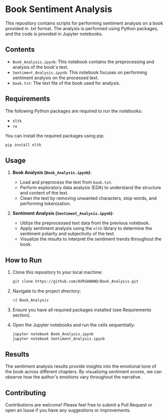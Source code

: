 # Book Sentiment Analysis

This repository contains scripts for performing sentiment analysis on a book provided in .txt format. The analysis is performed using Python packages, and the code is provided in Jupyter notebooks.

## Contents

- `Book_Analysis.ipynb`: This notebook contains the preprocessing and analysis of the book's text.
- `Sentiment_Analysis.ipynb`: This notebook focuses on performing sentiment analysis on the processed text.
- `book.txt`: The text file of the book used for analysis.

## Requirements

The following Python packages are required to run the notebooks:

- `nltk` 
- `re`

You can install the required packages using pip:

```bash
pip install nltk
```

## Usage

1. **Book Analysis (`Book_Analysis.ipynb`)**:
    - Load and preprocess the text from `book.txt`.
    - Perform exploratory data analysis (EDA) to understand the structure and content of the text.
    - Clean the text by removing unwanted characters, stop words, and performing tokenization.

2. **Sentiment Analysis (`Sentiment_Analysis.ipynb`)**:
    - Utilize the preprocessed text data from the previous notebook.
    - Apply sentiment analysis using the `nltk` library to determine the sentiment polarity and subjectivity of the text.
    - Visualize the results to interpret the sentiment trends throughout the book.

## How to Run

1. Clone this repository to your local machine:
    ```bash
    git clone https://github.com/AVRSANAND/Book_Analysis.git
    ```

2. Navigate to the project directory:
    ```bash
    cd Book_Analysis
    ```

3. Ensure you have all required packages installed (see Requirements section).

4. Open the Jupyter notebooks and run the cells sequentially:
    ```bash
    jupyter notebook Book_Analysis.ipynb
    jupyter notebook Sentiment_Analysis.ipynb
    ```

## Results

The sentiment analysis results provide insights into the emotional tone of the book across different chapters. By visualizing sentiment scores, we can observe how the author's emotions vary throughout the narrative.

## Contributing

Contributions are welcome! Please feel free to submit a Pull Request or open an Issue if you have any suggestions or improvements.
